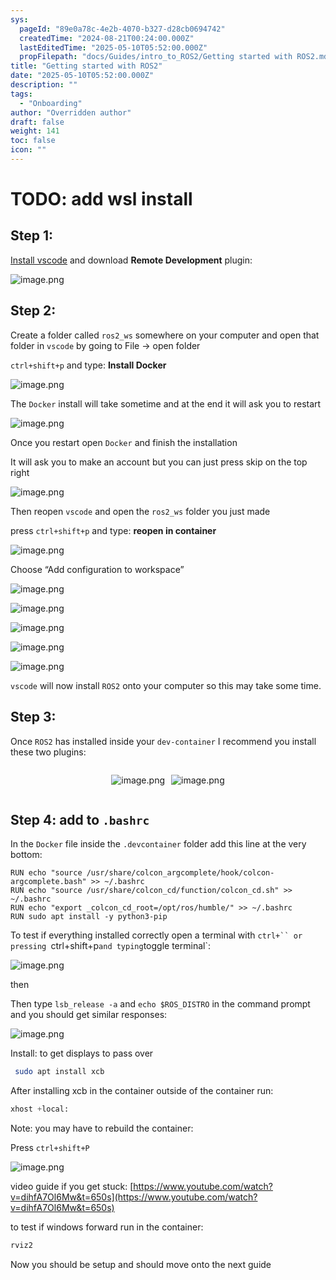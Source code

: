 ```yaml
---
sys:
  pageId: "89e0a78c-4e2b-4070-b327-d28cb0694742"
  createdTime: "2024-08-21T00:24:00.000Z"
  lastEditedTime: "2025-05-10T05:52:00.000Z"
  propFilepath: "docs/Guides/intro_to_ROS2/Getting started with ROS2.md"
title: "Getting started with ROS2"
date: "2025-05-10T05:52:00.000Z"
description: ""
tags:
  - "Onboarding"
author: "Overridden author"
draft: false
weight: 141
toc: false
icon: ""
---
```


# TODO: add wsl install

## Step 1:

[Install vscode](https://code.visualstudio.com/download) and download **Remote Development** plugin:

![image.png](https://prod-files-secure.s3.us-west-2.amazonaws.com/d518164a-d88e-44d1-a4ee-3adb3bd8bce0/efb52993-1881-4a40-b95e-6f020334f022/image.png?X-Amz-Algorithm=AWS4-HMAC-SHA256&X-Amz-Content-Sha256=UNSIGNED-PAYLOAD&X-Amz-Credential=ASIAZI2LB4667IYL3ZAS%2F20250514%2Fus-west-2%2Fs3%2Faws4_request&X-Amz-Date=20250514T041229Z&X-Amz-Expires=3600&X-Amz-Security-Token=IQoJb3JpZ2luX2VjEFQaCXVzLXdlc3QtMiJGMEQCIFb%2Fax9PklywkTKZAynlnNvGiEdkqurWuE8X45xOBCgpAiBYjHkhcPphtHimu2DwN1EWp6qmtkixxsZtocbO6ML7fyqIBAj9%2F%2F%2F%2F%2F%2F%2F%2F%2F%2F8BEAAaDDYzNzQyMzE4MzgwNSIMOcKi84Kg1WSaR9bzKtwDbNmEYZyMzlCzOSqW7w8GMzaW6IoTJ9hsMHgk2Bf4HHEBiMkWIn4syFH7GDoyt5sxumsFikBKB%2BUIcU2r7JX%2BmJyLAJZZHdRLPqoYKiRiwpQkkbCB6R%2BBDOp3VtkGWeBHMaAWUncH0MEHRKAIUUYNaJPkWjsEOL3JPx17TLFti%2BijAVUDEix4bn%2BrfMqYr8A1MSt6JvDYbWTnrJ6vomx9zzw6n3pXl0RYWicGw3LUbZmKmIUh%2FdY4YtsFsb31L3Sodr%2Bipzb0RJBXIHBjLLvZUnnaL0m3L9iHl%2F6UhmQ%2FX4B9UnpfgbFMNGnGAHbba52SE3XvFdkbZkKJAA2yyRraIu5fwhhrYbV7B%2Fz1HPhao%2BaOD6t3KdZnc1FgWX7lBBZ94NVNoY0zr1uoXpsma2s0iVkA6Sc2ktpSa%2BoaIOEPZ91tOcuOOJ%2F4Bi734%2F2WSQYtrGeNcACmPIlUp3d5tmHVSp0qrBN1vbSe24JvdiQlPN%2F5E1yjde429j0%2BZb%2Fzi8%2B9G63c85hb5h7a4ICUZp6cEYktUhEjsUx4BpI%2BlLufi%2F4Le%2FcDCAGMaaN5Ua5CTF1WSGbZxqyRRJ3KLfPJLuchC1ecdm6i2JufBy2g69U4zUWcgFmIZk6Sjvs%2BZwkwjKGQwQY6pgG3h6XbFQZnrTQMsq9I79CUSwy4hq2yH9NIYPml3XEo7e11dqvzejg1%2Bx193hHpK0lvtZp9kA5amTj0uGB4UPIkdpbyfluLjMFP5yFywYyGyF2%2FCdqsXR0%2FlZSLAfQlTuo1Sgg8RLxsKwCszTfKZEL7AXvuieEC7xTIpogWsyVfnFNqkGJGpUFaZcF10xMdIYhb%2FFM9xEfTlsgjVjdH6EMy4ATUkEO6&X-Amz-Signature=a6f9e009a15c565aba7f486d6f844445ed2856051f9caff7377b7bebe5075550&X-Amz-SignedHeaders=host&x-id=GetObject)

## Step 2:

Create a folder called `ros2_ws` somewhere on your computer and open that folder in `vscode` by going to File → open folder 

`ctrl+shift+p` and type: **Install Docker**

![image.png](https://prod-files-secure.s3.us-west-2.amazonaws.com/d518164a-d88e-44d1-a4ee-3adb3bd8bce0/2269dc0e-1cd5-47ff-bceb-c04ad9b2eab0/image.png?X-Amz-Algorithm=AWS4-HMAC-SHA256&X-Amz-Content-Sha256=UNSIGNED-PAYLOAD&X-Amz-Credential=ASIAZI2LB4667IYL3ZAS%2F20250514%2Fus-west-2%2Fs3%2Faws4_request&X-Amz-Date=20250514T041229Z&X-Amz-Expires=3600&X-Amz-Security-Token=IQoJb3JpZ2luX2VjEFQaCXVzLXdlc3QtMiJGMEQCIFb%2Fax9PklywkTKZAynlnNvGiEdkqurWuE8X45xOBCgpAiBYjHkhcPphtHimu2DwN1EWp6qmtkixxsZtocbO6ML7fyqIBAj9%2F%2F%2F%2F%2F%2F%2F%2F%2F%2F8BEAAaDDYzNzQyMzE4MzgwNSIMOcKi84Kg1WSaR9bzKtwDbNmEYZyMzlCzOSqW7w8GMzaW6IoTJ9hsMHgk2Bf4HHEBiMkWIn4syFH7GDoyt5sxumsFikBKB%2BUIcU2r7JX%2BmJyLAJZZHdRLPqoYKiRiwpQkkbCB6R%2BBDOp3VtkGWeBHMaAWUncH0MEHRKAIUUYNaJPkWjsEOL3JPx17TLFti%2BijAVUDEix4bn%2BrfMqYr8A1MSt6JvDYbWTnrJ6vomx9zzw6n3pXl0RYWicGw3LUbZmKmIUh%2FdY4YtsFsb31L3Sodr%2Bipzb0RJBXIHBjLLvZUnnaL0m3L9iHl%2F6UhmQ%2FX4B9UnpfgbFMNGnGAHbba52SE3XvFdkbZkKJAA2yyRraIu5fwhhrYbV7B%2Fz1HPhao%2BaOD6t3KdZnc1FgWX7lBBZ94NVNoY0zr1uoXpsma2s0iVkA6Sc2ktpSa%2BoaIOEPZ91tOcuOOJ%2F4Bi734%2F2WSQYtrGeNcACmPIlUp3d5tmHVSp0qrBN1vbSe24JvdiQlPN%2F5E1yjde429j0%2BZb%2Fzi8%2B9G63c85hb5h7a4ICUZp6cEYktUhEjsUx4BpI%2BlLufi%2F4Le%2FcDCAGMaaN5Ua5CTF1WSGbZxqyRRJ3KLfPJLuchC1ecdm6i2JufBy2g69U4zUWcgFmIZk6Sjvs%2BZwkwjKGQwQY6pgG3h6XbFQZnrTQMsq9I79CUSwy4hq2yH9NIYPml3XEo7e11dqvzejg1%2Bx193hHpK0lvtZp9kA5amTj0uGB4UPIkdpbyfluLjMFP5yFywYyGyF2%2FCdqsXR0%2FlZSLAfQlTuo1Sgg8RLxsKwCszTfKZEL7AXvuieEC7xTIpogWsyVfnFNqkGJGpUFaZcF10xMdIYhb%2FFM9xEfTlsgjVjdH6EMy4ATUkEO6&X-Amz-Signature=88197851e0bb05b34ff9b810bd999e175a93df6ca8dab3a34079fbe8996f745f&X-Amz-SignedHeaders=host&x-id=GetObject)

The `Docker` install will take sometime and at the end it will ask you to restart

![image.png](https://prod-files-secure.s3.us-west-2.amazonaws.com/d518164a-d88e-44d1-a4ee-3adb3bd8bce0/ed233f78-be33-4b1f-b89c-9c346c0e961e/image.png?X-Amz-Algorithm=AWS4-HMAC-SHA256&X-Amz-Content-Sha256=UNSIGNED-PAYLOAD&X-Amz-Credential=ASIAZI2LB4667IYL3ZAS%2F20250514%2Fus-west-2%2Fs3%2Faws4_request&X-Amz-Date=20250514T041229Z&X-Amz-Expires=3600&X-Amz-Security-Token=IQoJb3JpZ2luX2VjEFQaCXVzLXdlc3QtMiJGMEQCIFb%2Fax9PklywkTKZAynlnNvGiEdkqurWuE8X45xOBCgpAiBYjHkhcPphtHimu2DwN1EWp6qmtkixxsZtocbO6ML7fyqIBAj9%2F%2F%2F%2F%2F%2F%2F%2F%2F%2F8BEAAaDDYzNzQyMzE4MzgwNSIMOcKi84Kg1WSaR9bzKtwDbNmEYZyMzlCzOSqW7w8GMzaW6IoTJ9hsMHgk2Bf4HHEBiMkWIn4syFH7GDoyt5sxumsFikBKB%2BUIcU2r7JX%2BmJyLAJZZHdRLPqoYKiRiwpQkkbCB6R%2BBDOp3VtkGWeBHMaAWUncH0MEHRKAIUUYNaJPkWjsEOL3JPx17TLFti%2BijAVUDEix4bn%2BrfMqYr8A1MSt6JvDYbWTnrJ6vomx9zzw6n3pXl0RYWicGw3LUbZmKmIUh%2FdY4YtsFsb31L3Sodr%2Bipzb0RJBXIHBjLLvZUnnaL0m3L9iHl%2F6UhmQ%2FX4B9UnpfgbFMNGnGAHbba52SE3XvFdkbZkKJAA2yyRraIu5fwhhrYbV7B%2Fz1HPhao%2BaOD6t3KdZnc1FgWX7lBBZ94NVNoY0zr1uoXpsma2s0iVkA6Sc2ktpSa%2BoaIOEPZ91tOcuOOJ%2F4Bi734%2F2WSQYtrGeNcACmPIlUp3d5tmHVSp0qrBN1vbSe24JvdiQlPN%2F5E1yjde429j0%2BZb%2Fzi8%2B9G63c85hb5h7a4ICUZp6cEYktUhEjsUx4BpI%2BlLufi%2F4Le%2FcDCAGMaaN5Ua5CTF1WSGbZxqyRRJ3KLfPJLuchC1ecdm6i2JufBy2g69U4zUWcgFmIZk6Sjvs%2BZwkwjKGQwQY6pgG3h6XbFQZnrTQMsq9I79CUSwy4hq2yH9NIYPml3XEo7e11dqvzejg1%2Bx193hHpK0lvtZp9kA5amTj0uGB4UPIkdpbyfluLjMFP5yFywYyGyF2%2FCdqsXR0%2FlZSLAfQlTuo1Sgg8RLxsKwCszTfKZEL7AXvuieEC7xTIpogWsyVfnFNqkGJGpUFaZcF10xMdIYhb%2FFM9xEfTlsgjVjdH6EMy4ATUkEO6&X-Amz-Signature=92a127bf57f0803309285f9796683d4906b5df5fa917fe1f7ab66080f3d7c825&X-Amz-SignedHeaders=host&x-id=GetObject)

Once you restart open `Docker` and finish the installation

It will ask you to make an account but you can just press skip on the top right

![image.png](https://prod-files-secure.s3.us-west-2.amazonaws.com/d518164a-d88e-44d1-a4ee-3adb3bd8bce0/21010ad9-1659-4fd9-9f59-9932a09b2a3d/image.png?X-Amz-Algorithm=AWS4-HMAC-SHA256&X-Amz-Content-Sha256=UNSIGNED-PAYLOAD&X-Amz-Credential=ASIAZI2LB4667IYL3ZAS%2F20250514%2Fus-west-2%2Fs3%2Faws4_request&X-Amz-Date=20250514T041229Z&X-Amz-Expires=3600&X-Amz-Security-Token=IQoJb3JpZ2luX2VjEFQaCXVzLXdlc3QtMiJGMEQCIFb%2Fax9PklywkTKZAynlnNvGiEdkqurWuE8X45xOBCgpAiBYjHkhcPphtHimu2DwN1EWp6qmtkixxsZtocbO6ML7fyqIBAj9%2F%2F%2F%2F%2F%2F%2F%2F%2F%2F8BEAAaDDYzNzQyMzE4MzgwNSIMOcKi84Kg1WSaR9bzKtwDbNmEYZyMzlCzOSqW7w8GMzaW6IoTJ9hsMHgk2Bf4HHEBiMkWIn4syFH7GDoyt5sxumsFikBKB%2BUIcU2r7JX%2BmJyLAJZZHdRLPqoYKiRiwpQkkbCB6R%2BBDOp3VtkGWeBHMaAWUncH0MEHRKAIUUYNaJPkWjsEOL3JPx17TLFti%2BijAVUDEix4bn%2BrfMqYr8A1MSt6JvDYbWTnrJ6vomx9zzw6n3pXl0RYWicGw3LUbZmKmIUh%2FdY4YtsFsb31L3Sodr%2Bipzb0RJBXIHBjLLvZUnnaL0m3L9iHl%2F6UhmQ%2FX4B9UnpfgbFMNGnGAHbba52SE3XvFdkbZkKJAA2yyRraIu5fwhhrYbV7B%2Fz1HPhao%2BaOD6t3KdZnc1FgWX7lBBZ94NVNoY0zr1uoXpsma2s0iVkA6Sc2ktpSa%2BoaIOEPZ91tOcuOOJ%2F4Bi734%2F2WSQYtrGeNcACmPIlUp3d5tmHVSp0qrBN1vbSe24JvdiQlPN%2F5E1yjde429j0%2BZb%2Fzi8%2B9G63c85hb5h7a4ICUZp6cEYktUhEjsUx4BpI%2BlLufi%2F4Le%2FcDCAGMaaN5Ua5CTF1WSGbZxqyRRJ3KLfPJLuchC1ecdm6i2JufBy2g69U4zUWcgFmIZk6Sjvs%2BZwkwjKGQwQY6pgG3h6XbFQZnrTQMsq9I79CUSwy4hq2yH9NIYPml3XEo7e11dqvzejg1%2Bx193hHpK0lvtZp9kA5amTj0uGB4UPIkdpbyfluLjMFP5yFywYyGyF2%2FCdqsXR0%2FlZSLAfQlTuo1Sgg8RLxsKwCszTfKZEL7AXvuieEC7xTIpogWsyVfnFNqkGJGpUFaZcF10xMdIYhb%2FFM9xEfTlsgjVjdH6EMy4ATUkEO6&X-Amz-Signature=bf0058ea3048c0bd3a434d1e3e9092d994bee66fbb94e43635280c1cedb73ee9&X-Amz-SignedHeaders=host&x-id=GetObject)

Then reopen `vscode` and open the `ros2_ws` folder you just made

press `ctrl+shift+p` and type: **reopen in container**

![image.png](https://prod-files-secure.s3.us-west-2.amazonaws.com/d518164a-d88e-44d1-a4ee-3adb3bd8bce0/4e93b8c2-41ad-488c-8095-c74205196118/image.png?X-Amz-Algorithm=AWS4-HMAC-SHA256&X-Amz-Content-Sha256=UNSIGNED-PAYLOAD&X-Amz-Credential=ASIAZI2LB4667IYL3ZAS%2F20250514%2Fus-west-2%2Fs3%2Faws4_request&X-Amz-Date=20250514T041229Z&X-Amz-Expires=3600&X-Amz-Security-Token=IQoJb3JpZ2luX2VjEFQaCXVzLXdlc3QtMiJGMEQCIFb%2Fax9PklywkTKZAynlnNvGiEdkqurWuE8X45xOBCgpAiBYjHkhcPphtHimu2DwN1EWp6qmtkixxsZtocbO6ML7fyqIBAj9%2F%2F%2F%2F%2F%2F%2F%2F%2F%2F8BEAAaDDYzNzQyMzE4MzgwNSIMOcKi84Kg1WSaR9bzKtwDbNmEYZyMzlCzOSqW7w8GMzaW6IoTJ9hsMHgk2Bf4HHEBiMkWIn4syFH7GDoyt5sxumsFikBKB%2BUIcU2r7JX%2BmJyLAJZZHdRLPqoYKiRiwpQkkbCB6R%2BBDOp3VtkGWeBHMaAWUncH0MEHRKAIUUYNaJPkWjsEOL3JPx17TLFti%2BijAVUDEix4bn%2BrfMqYr8A1MSt6JvDYbWTnrJ6vomx9zzw6n3pXl0RYWicGw3LUbZmKmIUh%2FdY4YtsFsb31L3Sodr%2Bipzb0RJBXIHBjLLvZUnnaL0m3L9iHl%2F6UhmQ%2FX4B9UnpfgbFMNGnGAHbba52SE3XvFdkbZkKJAA2yyRraIu5fwhhrYbV7B%2Fz1HPhao%2BaOD6t3KdZnc1FgWX7lBBZ94NVNoY0zr1uoXpsma2s0iVkA6Sc2ktpSa%2BoaIOEPZ91tOcuOOJ%2F4Bi734%2F2WSQYtrGeNcACmPIlUp3d5tmHVSp0qrBN1vbSe24JvdiQlPN%2F5E1yjde429j0%2BZb%2Fzi8%2B9G63c85hb5h7a4ICUZp6cEYktUhEjsUx4BpI%2BlLufi%2F4Le%2FcDCAGMaaN5Ua5CTF1WSGbZxqyRRJ3KLfPJLuchC1ecdm6i2JufBy2g69U4zUWcgFmIZk6Sjvs%2BZwkwjKGQwQY6pgG3h6XbFQZnrTQMsq9I79CUSwy4hq2yH9NIYPml3XEo7e11dqvzejg1%2Bx193hHpK0lvtZp9kA5amTj0uGB4UPIkdpbyfluLjMFP5yFywYyGyF2%2FCdqsXR0%2FlZSLAfQlTuo1Sgg8RLxsKwCszTfKZEL7AXvuieEC7xTIpogWsyVfnFNqkGJGpUFaZcF10xMdIYhb%2FFM9xEfTlsgjVjdH6EMy4ATUkEO6&X-Amz-Signature=c062d03cf9d48d64ffb765987992e94731ed5d82688d3ce5ee39f00092836bf6&X-Amz-SignedHeaders=host&x-id=GetObject)

Choose “Add configuration to workspace”

![image.png](https://prod-files-secure.s3.us-west-2.amazonaws.com/d518164a-d88e-44d1-a4ee-3adb3bd8bce0/9560b282-5060-4989-ba37-97e7b2c22476/image.png?X-Amz-Algorithm=AWS4-HMAC-SHA256&X-Amz-Content-Sha256=UNSIGNED-PAYLOAD&X-Amz-Credential=ASIAZI2LB4667IYL3ZAS%2F20250514%2Fus-west-2%2Fs3%2Faws4_request&X-Amz-Date=20250514T041229Z&X-Amz-Expires=3600&X-Amz-Security-Token=IQoJb3JpZ2luX2VjEFQaCXVzLXdlc3QtMiJGMEQCIFb%2Fax9PklywkTKZAynlnNvGiEdkqurWuE8X45xOBCgpAiBYjHkhcPphtHimu2DwN1EWp6qmtkixxsZtocbO6ML7fyqIBAj9%2F%2F%2F%2F%2F%2F%2F%2F%2F%2F8BEAAaDDYzNzQyMzE4MzgwNSIMOcKi84Kg1WSaR9bzKtwDbNmEYZyMzlCzOSqW7w8GMzaW6IoTJ9hsMHgk2Bf4HHEBiMkWIn4syFH7GDoyt5sxumsFikBKB%2BUIcU2r7JX%2BmJyLAJZZHdRLPqoYKiRiwpQkkbCB6R%2BBDOp3VtkGWeBHMaAWUncH0MEHRKAIUUYNaJPkWjsEOL3JPx17TLFti%2BijAVUDEix4bn%2BrfMqYr8A1MSt6JvDYbWTnrJ6vomx9zzw6n3pXl0RYWicGw3LUbZmKmIUh%2FdY4YtsFsb31L3Sodr%2Bipzb0RJBXIHBjLLvZUnnaL0m3L9iHl%2F6UhmQ%2FX4B9UnpfgbFMNGnGAHbba52SE3XvFdkbZkKJAA2yyRraIu5fwhhrYbV7B%2Fz1HPhao%2BaOD6t3KdZnc1FgWX7lBBZ94NVNoY0zr1uoXpsma2s0iVkA6Sc2ktpSa%2BoaIOEPZ91tOcuOOJ%2F4Bi734%2F2WSQYtrGeNcACmPIlUp3d5tmHVSp0qrBN1vbSe24JvdiQlPN%2F5E1yjde429j0%2BZb%2Fzi8%2B9G63c85hb5h7a4ICUZp6cEYktUhEjsUx4BpI%2BlLufi%2F4Le%2FcDCAGMaaN5Ua5CTF1WSGbZxqyRRJ3KLfPJLuchC1ecdm6i2JufBy2g69U4zUWcgFmIZk6Sjvs%2BZwkwjKGQwQY6pgG3h6XbFQZnrTQMsq9I79CUSwy4hq2yH9NIYPml3XEo7e11dqvzejg1%2Bx193hHpK0lvtZp9kA5amTj0uGB4UPIkdpbyfluLjMFP5yFywYyGyF2%2FCdqsXR0%2FlZSLAfQlTuo1Sgg8RLxsKwCszTfKZEL7AXvuieEC7xTIpogWsyVfnFNqkGJGpUFaZcF10xMdIYhb%2FFM9xEfTlsgjVjdH6EMy4ATUkEO6&X-Amz-Signature=56cdca4f48fa468e4371794df7dbaa4585cdeb30babf0102d43ba8c72d18ff0b&X-Amz-SignedHeaders=host&x-id=GetObject)

![image.png](https://prod-files-secure.s3.us-west-2.amazonaws.com/d518164a-d88e-44d1-a4ee-3adb3bd8bce0/2ee63f81-886b-48e8-a553-dc6e5eac99e4/image.png?X-Amz-Algorithm=AWS4-HMAC-SHA256&X-Amz-Content-Sha256=UNSIGNED-PAYLOAD&X-Amz-Credential=ASIAZI2LB4667IYL3ZAS%2F20250514%2Fus-west-2%2Fs3%2Faws4_request&X-Amz-Date=20250514T041229Z&X-Amz-Expires=3600&X-Amz-Security-Token=IQoJb3JpZ2luX2VjEFQaCXVzLXdlc3QtMiJGMEQCIFb%2Fax9PklywkTKZAynlnNvGiEdkqurWuE8X45xOBCgpAiBYjHkhcPphtHimu2DwN1EWp6qmtkixxsZtocbO6ML7fyqIBAj9%2F%2F%2F%2F%2F%2F%2F%2F%2F%2F8BEAAaDDYzNzQyMzE4MzgwNSIMOcKi84Kg1WSaR9bzKtwDbNmEYZyMzlCzOSqW7w8GMzaW6IoTJ9hsMHgk2Bf4HHEBiMkWIn4syFH7GDoyt5sxumsFikBKB%2BUIcU2r7JX%2BmJyLAJZZHdRLPqoYKiRiwpQkkbCB6R%2BBDOp3VtkGWeBHMaAWUncH0MEHRKAIUUYNaJPkWjsEOL3JPx17TLFti%2BijAVUDEix4bn%2BrfMqYr8A1MSt6JvDYbWTnrJ6vomx9zzw6n3pXl0RYWicGw3LUbZmKmIUh%2FdY4YtsFsb31L3Sodr%2Bipzb0RJBXIHBjLLvZUnnaL0m3L9iHl%2F6UhmQ%2FX4B9UnpfgbFMNGnGAHbba52SE3XvFdkbZkKJAA2yyRraIu5fwhhrYbV7B%2Fz1HPhao%2BaOD6t3KdZnc1FgWX7lBBZ94NVNoY0zr1uoXpsma2s0iVkA6Sc2ktpSa%2BoaIOEPZ91tOcuOOJ%2F4Bi734%2F2WSQYtrGeNcACmPIlUp3d5tmHVSp0qrBN1vbSe24JvdiQlPN%2F5E1yjde429j0%2BZb%2Fzi8%2B9G63c85hb5h7a4ICUZp6cEYktUhEjsUx4BpI%2BlLufi%2F4Le%2FcDCAGMaaN5Ua5CTF1WSGbZxqyRRJ3KLfPJLuchC1ecdm6i2JufBy2g69U4zUWcgFmIZk6Sjvs%2BZwkwjKGQwQY6pgG3h6XbFQZnrTQMsq9I79CUSwy4hq2yH9NIYPml3XEo7e11dqvzejg1%2Bx193hHpK0lvtZp9kA5amTj0uGB4UPIkdpbyfluLjMFP5yFywYyGyF2%2FCdqsXR0%2FlZSLAfQlTuo1Sgg8RLxsKwCszTfKZEL7AXvuieEC7xTIpogWsyVfnFNqkGJGpUFaZcF10xMdIYhb%2FFM9xEfTlsgjVjdH6EMy4ATUkEO6&X-Amz-Signature=2edf523ba9a5dd1fda3908ead12d042be2b4f58907850a02d4f4be1a659fe9f9&X-Amz-SignedHeaders=host&x-id=GetObject)

![image.png](https://prod-files-secure.s3.us-west-2.amazonaws.com/d518164a-d88e-44d1-a4ee-3adb3bd8bce0/ae1580b2-b048-407e-aed9-b584224a7a04/image.png?X-Amz-Algorithm=AWS4-HMAC-SHA256&X-Amz-Content-Sha256=UNSIGNED-PAYLOAD&X-Amz-Credential=ASIAZI2LB4667IYL3ZAS%2F20250514%2Fus-west-2%2Fs3%2Faws4_request&X-Amz-Date=20250514T041229Z&X-Amz-Expires=3600&X-Amz-Security-Token=IQoJb3JpZ2luX2VjEFQaCXVzLXdlc3QtMiJGMEQCIFb%2Fax9PklywkTKZAynlnNvGiEdkqurWuE8X45xOBCgpAiBYjHkhcPphtHimu2DwN1EWp6qmtkixxsZtocbO6ML7fyqIBAj9%2F%2F%2F%2F%2F%2F%2F%2F%2F%2F8BEAAaDDYzNzQyMzE4MzgwNSIMOcKi84Kg1WSaR9bzKtwDbNmEYZyMzlCzOSqW7w8GMzaW6IoTJ9hsMHgk2Bf4HHEBiMkWIn4syFH7GDoyt5sxumsFikBKB%2BUIcU2r7JX%2BmJyLAJZZHdRLPqoYKiRiwpQkkbCB6R%2BBDOp3VtkGWeBHMaAWUncH0MEHRKAIUUYNaJPkWjsEOL3JPx17TLFti%2BijAVUDEix4bn%2BrfMqYr8A1MSt6JvDYbWTnrJ6vomx9zzw6n3pXl0RYWicGw3LUbZmKmIUh%2FdY4YtsFsb31L3Sodr%2Bipzb0RJBXIHBjLLvZUnnaL0m3L9iHl%2F6UhmQ%2FX4B9UnpfgbFMNGnGAHbba52SE3XvFdkbZkKJAA2yyRraIu5fwhhrYbV7B%2Fz1HPhao%2BaOD6t3KdZnc1FgWX7lBBZ94NVNoY0zr1uoXpsma2s0iVkA6Sc2ktpSa%2BoaIOEPZ91tOcuOOJ%2F4Bi734%2F2WSQYtrGeNcACmPIlUp3d5tmHVSp0qrBN1vbSe24JvdiQlPN%2F5E1yjde429j0%2BZb%2Fzi8%2B9G63c85hb5h7a4ICUZp6cEYktUhEjsUx4BpI%2BlLufi%2F4Le%2FcDCAGMaaN5Ua5CTF1WSGbZxqyRRJ3KLfPJLuchC1ecdm6i2JufBy2g69U4zUWcgFmIZk6Sjvs%2BZwkwjKGQwQY6pgG3h6XbFQZnrTQMsq9I79CUSwy4hq2yH9NIYPml3XEo7e11dqvzejg1%2Bx193hHpK0lvtZp9kA5amTj0uGB4UPIkdpbyfluLjMFP5yFywYyGyF2%2FCdqsXR0%2FlZSLAfQlTuo1Sgg8RLxsKwCszTfKZEL7AXvuieEC7xTIpogWsyVfnFNqkGJGpUFaZcF10xMdIYhb%2FFM9xEfTlsgjVjdH6EMy4ATUkEO6&X-Amz-Signature=deec5fb740708bc26eaad8d24aa613042ce5e2d739d7708939ba858d71d6a83a&X-Amz-SignedHeaders=host&x-id=GetObject)

![image.png](https://prod-files-secure.s3.us-west-2.amazonaws.com/d518164a-d88e-44d1-a4ee-3adb3bd8bce0/53255b28-f75e-430f-b9e3-c0ac8577e42b/image.png?X-Amz-Algorithm=AWS4-HMAC-SHA256&X-Amz-Content-Sha256=UNSIGNED-PAYLOAD&X-Amz-Credential=ASIAZI2LB4667IYL3ZAS%2F20250514%2Fus-west-2%2Fs3%2Faws4_request&X-Amz-Date=20250514T041229Z&X-Amz-Expires=3600&X-Amz-Security-Token=IQoJb3JpZ2luX2VjEFQaCXVzLXdlc3QtMiJGMEQCIFb%2Fax9PklywkTKZAynlnNvGiEdkqurWuE8X45xOBCgpAiBYjHkhcPphtHimu2DwN1EWp6qmtkixxsZtocbO6ML7fyqIBAj9%2F%2F%2F%2F%2F%2F%2F%2F%2F%2F8BEAAaDDYzNzQyMzE4MzgwNSIMOcKi84Kg1WSaR9bzKtwDbNmEYZyMzlCzOSqW7w8GMzaW6IoTJ9hsMHgk2Bf4HHEBiMkWIn4syFH7GDoyt5sxumsFikBKB%2BUIcU2r7JX%2BmJyLAJZZHdRLPqoYKiRiwpQkkbCB6R%2BBDOp3VtkGWeBHMaAWUncH0MEHRKAIUUYNaJPkWjsEOL3JPx17TLFti%2BijAVUDEix4bn%2BrfMqYr8A1MSt6JvDYbWTnrJ6vomx9zzw6n3pXl0RYWicGw3LUbZmKmIUh%2FdY4YtsFsb31L3Sodr%2Bipzb0RJBXIHBjLLvZUnnaL0m3L9iHl%2F6UhmQ%2FX4B9UnpfgbFMNGnGAHbba52SE3XvFdkbZkKJAA2yyRraIu5fwhhrYbV7B%2Fz1HPhao%2BaOD6t3KdZnc1FgWX7lBBZ94NVNoY0zr1uoXpsma2s0iVkA6Sc2ktpSa%2BoaIOEPZ91tOcuOOJ%2F4Bi734%2F2WSQYtrGeNcACmPIlUp3d5tmHVSp0qrBN1vbSe24JvdiQlPN%2F5E1yjde429j0%2BZb%2Fzi8%2B9G63c85hb5h7a4ICUZp6cEYktUhEjsUx4BpI%2BlLufi%2F4Le%2FcDCAGMaaN5Ua5CTF1WSGbZxqyRRJ3KLfPJLuchC1ecdm6i2JufBy2g69U4zUWcgFmIZk6Sjvs%2BZwkwjKGQwQY6pgG3h6XbFQZnrTQMsq9I79CUSwy4hq2yH9NIYPml3XEo7e11dqvzejg1%2Bx193hHpK0lvtZp9kA5amTj0uGB4UPIkdpbyfluLjMFP5yFywYyGyF2%2FCdqsXR0%2FlZSLAfQlTuo1Sgg8RLxsKwCszTfKZEL7AXvuieEC7xTIpogWsyVfnFNqkGJGpUFaZcF10xMdIYhb%2FFM9xEfTlsgjVjdH6EMy4ATUkEO6&X-Amz-Signature=64ee035f91f82086b1f781b7dc15a8762aa74bff8af1a903ee2903d0fd7abc3c&X-Amz-SignedHeaders=host&x-id=GetObject)

![image.png](https://prod-files-secure.s3.us-west-2.amazonaws.com/d518164a-d88e-44d1-a4ee-3adb3bd8bce0/7c562767-5af9-4ffb-97d1-327bcdf4ee00/image.png?X-Amz-Algorithm=AWS4-HMAC-SHA256&X-Amz-Content-Sha256=UNSIGNED-PAYLOAD&X-Amz-Credential=ASIAZI2LB4667IYL3ZAS%2F20250514%2Fus-west-2%2Fs3%2Faws4_request&X-Amz-Date=20250514T041229Z&X-Amz-Expires=3600&X-Amz-Security-Token=IQoJb3JpZ2luX2VjEFQaCXVzLXdlc3QtMiJGMEQCIFb%2Fax9PklywkTKZAynlnNvGiEdkqurWuE8X45xOBCgpAiBYjHkhcPphtHimu2DwN1EWp6qmtkixxsZtocbO6ML7fyqIBAj9%2F%2F%2F%2F%2F%2F%2F%2F%2F%2F8BEAAaDDYzNzQyMzE4MzgwNSIMOcKi84Kg1WSaR9bzKtwDbNmEYZyMzlCzOSqW7w8GMzaW6IoTJ9hsMHgk2Bf4HHEBiMkWIn4syFH7GDoyt5sxumsFikBKB%2BUIcU2r7JX%2BmJyLAJZZHdRLPqoYKiRiwpQkkbCB6R%2BBDOp3VtkGWeBHMaAWUncH0MEHRKAIUUYNaJPkWjsEOL3JPx17TLFti%2BijAVUDEix4bn%2BrfMqYr8A1MSt6JvDYbWTnrJ6vomx9zzw6n3pXl0RYWicGw3LUbZmKmIUh%2FdY4YtsFsb31L3Sodr%2Bipzb0RJBXIHBjLLvZUnnaL0m3L9iHl%2F6UhmQ%2FX4B9UnpfgbFMNGnGAHbba52SE3XvFdkbZkKJAA2yyRraIu5fwhhrYbV7B%2Fz1HPhao%2BaOD6t3KdZnc1FgWX7lBBZ94NVNoY0zr1uoXpsma2s0iVkA6Sc2ktpSa%2BoaIOEPZ91tOcuOOJ%2F4Bi734%2F2WSQYtrGeNcACmPIlUp3d5tmHVSp0qrBN1vbSe24JvdiQlPN%2F5E1yjde429j0%2BZb%2Fzi8%2B9G63c85hb5h7a4ICUZp6cEYktUhEjsUx4BpI%2BlLufi%2F4Le%2FcDCAGMaaN5Ua5CTF1WSGbZxqyRRJ3KLfPJLuchC1ecdm6i2JufBy2g69U4zUWcgFmIZk6Sjvs%2BZwkwjKGQwQY6pgG3h6XbFQZnrTQMsq9I79CUSwy4hq2yH9NIYPml3XEo7e11dqvzejg1%2Bx193hHpK0lvtZp9kA5amTj0uGB4UPIkdpbyfluLjMFP5yFywYyGyF2%2FCdqsXR0%2FlZSLAfQlTuo1Sgg8RLxsKwCszTfKZEL7AXvuieEC7xTIpogWsyVfnFNqkGJGpUFaZcF10xMdIYhb%2FFM9xEfTlsgjVjdH6EMy4ATUkEO6&X-Amz-Signature=c5be6e1406163349ab311dc2e0643f8e7326faa3e4c2118df7b2f2a650287b6a&X-Amz-SignedHeaders=host&x-id=GetObject)

`vscode` will now install `ROS2` onto your computer so this may take some time.

## Step 3:

Once `ROS2` has installed inside your `dev-container` I recommend you install these two plugins:

<div style="display: flex;flex-direction: row; column-gap:10px; max-width: 630px;justify-content: center;">
<div>

![image.png](https://prod-files-secure.s3.us-west-2.amazonaws.com/d518164a-d88e-44d1-a4ee-3adb3bd8bce0/3fc3d550-5a54-4ba1-ba6b-faa01cdb7369/image.png?X-Amz-Algorithm=AWS4-HMAC-SHA256&X-Amz-Content-Sha256=UNSIGNED-PAYLOAD&X-Amz-Credential=ASIAZI2LB466WDGLF7W4%2F20250514%2Fus-west-2%2Fs3%2Faws4_request&X-Amz-Date=20250514T041232Z&X-Amz-Expires=3600&X-Amz-Security-Token=IQoJb3JpZ2luX2VjEFQaCXVzLXdlc3QtMiJIMEYCIQDm4uxL4IJGN60sH27Vg9N6cRnPRPRvUPgRmOBFHPDOUAIhAKRqiOsK98RezBrkV0m3W6yeo%2BQNi0Gs52DKOhJhqNh3KogECP3%2F%2F%2F%2F%2F%2F%2F%2F%2F%2FwEQABoMNjM3NDIzMTgzODA1IgwT5gwOJaOfnBnzXjAq3AMpyHtdC7SMxg4OdRRXLlf8GyRLvXSc%2FUwxVUqDDsnWgVf0%2FZvQC9GQ99%2BVnr5KAb195xMRmogZKaViQslXOh7yaeDxmglh8H1rQ5%2FSdUbKMEmWblDEYmgAInSIO2FFi6VwSJrxED8MUmTt04x45u%2BKPPq17bC%2FK3TeRzQZMGIhRZ8DjAjlh7yK66%2FbLlwv66utvqRt449X8iUk16lzJ%2BuZnScDJ1f7yaU3tN4WK11NUjp%2F%2BGmqtH%2BIL2pWWlIHAo2MeY7l6NwYnx3VlNylftQhjp1F1pAU9p3htAn418Jwewp%2FUmgVZKMrhDTrg%2FFCMgnHpIg1s2Ii%2FJk04ympAUaFy9eVn7uifUlIN5KOSlKwFHxmnk9eAepLI1Yk4qAV9L2lZGc1G8rn5aMWmSmDsu0yOOUm1ISpLRNzLHdWW4aXV0HMO6UtcaVNWFl6jd%2FXcSZZujAZila8N%2FJRHwPtTB7iOi%2FLzGFMIOvryQvZ58CDXLCB%2BZdUf7Mhxc9wlzz7HYrT3LQ%2FJfgJdXWPPJypbnECoC6jLG4rCvN0PlsQdsDiv1iQiOvn4IXSYC3GqyGJw%2BIQXkd7wEailu1gwJB4t%2FfD4x%2Btk31xTkTvSzKNIQTFjRwbbgrhLowRv9XEUDC9oJDBBjqkATYL7zfh2tFz2mMEa%2BJXB9yXQttKntzqj1%2FR0bKROndWkgleOR61cxYxxYGfKByzAvCT70OeN0HYzqTmaN3%2FOEab%2FvkqE0bWcmuW5Xap15vkkXk49Bc%2FsXz8XDcOaMV44I881LH3UTIglKRqtkDzgpbR3OO8oPA7imtOvQeguuFVL%2FETh5tzId6p8S2Qoyae8RMr1IRqQMWFNJtNA17E3BNTZ451&X-Amz-Signature=dd014367376e28b71ef59b3b14fff26ac216b929404507653dd54c3419d47622&X-Amz-SignedHeaders=host&x-id=GetObject)

</div>
<div>

![image.png](https://prod-files-secure.s3.us-west-2.amazonaws.com/d518164a-d88e-44d1-a4ee-3adb3bd8bce0/d994cc66-13c2-4093-a5a3-f84cf4601a82/image.png?X-Amz-Algorithm=AWS4-HMAC-SHA256&X-Amz-Content-Sha256=UNSIGNED-PAYLOAD&X-Amz-Credential=ASIAZI2LB466YCD4J2GF%2F20250514%2Fus-west-2%2Fs3%2Faws4_request&X-Amz-Date=20250514T041235Z&X-Amz-Expires=3600&X-Amz-Security-Token=IQoJb3JpZ2luX2VjEFQaCXVzLXdlc3QtMiJHMEUCIBrBVbir4ZWRfqu4c7m1vMU4mMawrJTbBOTK6uiu76m6AiEA2xtf7iO6%2BuV60UTm1zBwWhSfgWD0yispAmmHSSVxQr4qiAQI%2Ff%2F%2F%2F%2F%2F%2F%2F%2F%2F%2FARAAGgw2Mzc0MjMxODM4MDUiDBUiWuKIV3sJwvuLVircA6tizHODF6eBq64qATb0fsf7xm4LODzOzbkhNxRDQyqYpUIlCwIw07QEM6hhclVKu7soKA8zziVV3O22SCAdGSIJGAw18VK1piCE8xEzbmwXkelrzWR1JgSgJcf%2BQf7ClncBYU28YFHt9AaSXJ4sM0vOadNoucj2DsTtzHCbYpTOvs2TDo938lVNCQ%2BRs9YWowycVKT9%2BZf5wZiKPNEP1aF0CtnGzuvb6nI7v71EqHfq%2FxwIRgRM5v2z39Vy2Kh5V0LdGbeXVoVNYj2757BpBAaXuIaSqRbkyT0wyiwiQ7msjdpZc7u%2Bb7UJbS83QKUvuJwFZgobzxKtwOR4iCgPYKGkjnAEWUkL%2B1N2c4L28OmUr44Z77YNotoCS%2B3S6lP1ZMmfZMxPsUEOaa%2FZGslD3vLN7xZO%2BvanBmVapWnKG1y6U4QIYOMCSWIvqhZEdu%2FE5YjZo84pfSWd3ZqEjYyprDmOACZ%2F1mLpJ5ppnlUpUsV2mjTDgEtlgpL78W2tGRBoFM%2BMQWlNJPPW29Gyv9xl3ttEG1Rlfc2q77SeY1COLWhKsvJDRGqNdGP3w%2FnqUZeBBNcAtvFU%2Fg3fqoMktbQLCUud8CFsNcoKhxoeF%2FFzvL7I5fZmeoe0wGDJycstMIuhkMEGOqUBK3F2%2Fj2nS95zOp%2BgvPOCYqVPcB8ZjHJQs2OHunDn4EV0yjiG3pfh%2BuapPhn1I48zhelhsQHWmttks%2F86lIKJ13RCCTYm2G%2BNmu9CA%2BjYkAcTbJ%2Bk9yOvR%2F53qm5g4rxhv5bSw1wX%2F9mS%2FN4io780nutlii%2BYtZBxblj5WXfzBgPHMzAWN24hVCaswHF8tg8DwtNMGISedZEKG4l%2BOYjUWDrhZZk2&X-Amz-Signature=ddc0b8ba00da941480d98e8b60300da23b09ca7c74fea6b6eb58da389e4097af&X-Amz-SignedHeaders=host&x-id=GetObject)

</div>
</div>

## Step 4: add to `.bashrc`

In the `Docker` file inside the `.devcontainer` folder add this line at the very bottom: 

```docker
RUN echo "source /usr/share/colcon_argcomplete/hook/colcon-argcomplete.bash" >> ~/.bashrc
RUN echo "source /usr/share/colcon_cd/function/colcon_cd.sh" >> ~/.bashrc
RUN echo "export _colcon_cd_root=/opt/ros/humble/" >> ~/.bashrc
RUN sudo apt install -y python3-pip 
```

To test if everything installed correctly open a terminal with `ctrl+`` or pressing `ctrl+shift+p` and typing `toggle terminal`:

![image.png](https://prod-files-secure.s3.us-west-2.amazonaws.com/d518164a-d88e-44d1-a4ee-3adb3bd8bce0/6a4943d8-b04e-4c02-9a58-775f3384d1a5/image.png?X-Amz-Algorithm=AWS4-HMAC-SHA256&X-Amz-Content-Sha256=UNSIGNED-PAYLOAD&X-Amz-Credential=ASIAZI2LB4667IYL3ZAS%2F20250514%2Fus-west-2%2Fs3%2Faws4_request&X-Amz-Date=20250514T041229Z&X-Amz-Expires=3600&X-Amz-Security-Token=IQoJb3JpZ2luX2VjEFQaCXVzLXdlc3QtMiJGMEQCIFb%2Fax9PklywkTKZAynlnNvGiEdkqurWuE8X45xOBCgpAiBYjHkhcPphtHimu2DwN1EWp6qmtkixxsZtocbO6ML7fyqIBAj9%2F%2F%2F%2F%2F%2F%2F%2F%2F%2F8BEAAaDDYzNzQyMzE4MzgwNSIMOcKi84Kg1WSaR9bzKtwDbNmEYZyMzlCzOSqW7w8GMzaW6IoTJ9hsMHgk2Bf4HHEBiMkWIn4syFH7GDoyt5sxumsFikBKB%2BUIcU2r7JX%2BmJyLAJZZHdRLPqoYKiRiwpQkkbCB6R%2BBDOp3VtkGWeBHMaAWUncH0MEHRKAIUUYNaJPkWjsEOL3JPx17TLFti%2BijAVUDEix4bn%2BrfMqYr8A1MSt6JvDYbWTnrJ6vomx9zzw6n3pXl0RYWicGw3LUbZmKmIUh%2FdY4YtsFsb31L3Sodr%2Bipzb0RJBXIHBjLLvZUnnaL0m3L9iHl%2F6UhmQ%2FX4B9UnpfgbFMNGnGAHbba52SE3XvFdkbZkKJAA2yyRraIu5fwhhrYbV7B%2Fz1HPhao%2BaOD6t3KdZnc1FgWX7lBBZ94NVNoY0zr1uoXpsma2s0iVkA6Sc2ktpSa%2BoaIOEPZ91tOcuOOJ%2F4Bi734%2F2WSQYtrGeNcACmPIlUp3d5tmHVSp0qrBN1vbSe24JvdiQlPN%2F5E1yjde429j0%2BZb%2Fzi8%2B9G63c85hb5h7a4ICUZp6cEYktUhEjsUx4BpI%2BlLufi%2F4Le%2FcDCAGMaaN5Ua5CTF1WSGbZxqyRRJ3KLfPJLuchC1ecdm6i2JufBy2g69U4zUWcgFmIZk6Sjvs%2BZwkwjKGQwQY6pgG3h6XbFQZnrTQMsq9I79CUSwy4hq2yH9NIYPml3XEo7e11dqvzejg1%2Bx193hHpK0lvtZp9kA5amTj0uGB4UPIkdpbyfluLjMFP5yFywYyGyF2%2FCdqsXR0%2FlZSLAfQlTuo1Sgg8RLxsKwCszTfKZEL7AXvuieEC7xTIpogWsyVfnFNqkGJGpUFaZcF10xMdIYhb%2FFM9xEfTlsgjVjdH6EMy4ATUkEO6&X-Amz-Signature=6cc8bcfde95b59dcdf436c2979e0f2ee945e9f48db9fa9d3cf0b4ba774f072aa&X-Amz-SignedHeaders=host&x-id=GetObject)

then 

Then type `lsb_release -a` and `echo $ROS_DISTRO` in the command prompt and you should get similar responses:

![image.png](https://prod-files-secure.s3.us-west-2.amazonaws.com/d518164a-d88e-44d1-a4ee-3adb3bd8bce0/3e635dec-a805-4e85-8b9e-d000e5b71a4e/image.png?X-Amz-Algorithm=AWS4-HMAC-SHA256&X-Amz-Content-Sha256=UNSIGNED-PAYLOAD&X-Amz-Credential=ASIAZI2LB4667IYL3ZAS%2F20250514%2Fus-west-2%2Fs3%2Faws4_request&X-Amz-Date=20250514T041229Z&X-Amz-Expires=3600&X-Amz-Security-Token=IQoJb3JpZ2luX2VjEFQaCXVzLXdlc3QtMiJGMEQCIFb%2Fax9PklywkTKZAynlnNvGiEdkqurWuE8X45xOBCgpAiBYjHkhcPphtHimu2DwN1EWp6qmtkixxsZtocbO6ML7fyqIBAj9%2F%2F%2F%2F%2F%2F%2F%2F%2F%2F8BEAAaDDYzNzQyMzE4MzgwNSIMOcKi84Kg1WSaR9bzKtwDbNmEYZyMzlCzOSqW7w8GMzaW6IoTJ9hsMHgk2Bf4HHEBiMkWIn4syFH7GDoyt5sxumsFikBKB%2BUIcU2r7JX%2BmJyLAJZZHdRLPqoYKiRiwpQkkbCB6R%2BBDOp3VtkGWeBHMaAWUncH0MEHRKAIUUYNaJPkWjsEOL3JPx17TLFti%2BijAVUDEix4bn%2BrfMqYr8A1MSt6JvDYbWTnrJ6vomx9zzw6n3pXl0RYWicGw3LUbZmKmIUh%2FdY4YtsFsb31L3Sodr%2Bipzb0RJBXIHBjLLvZUnnaL0m3L9iHl%2F6UhmQ%2FX4B9UnpfgbFMNGnGAHbba52SE3XvFdkbZkKJAA2yyRraIu5fwhhrYbV7B%2Fz1HPhao%2BaOD6t3KdZnc1FgWX7lBBZ94NVNoY0zr1uoXpsma2s0iVkA6Sc2ktpSa%2BoaIOEPZ91tOcuOOJ%2F4Bi734%2F2WSQYtrGeNcACmPIlUp3d5tmHVSp0qrBN1vbSe24JvdiQlPN%2F5E1yjde429j0%2BZb%2Fzi8%2B9G63c85hb5h7a4ICUZp6cEYktUhEjsUx4BpI%2BlLufi%2F4Le%2FcDCAGMaaN5Ua5CTF1WSGbZxqyRRJ3KLfPJLuchC1ecdm6i2JufBy2g69U4zUWcgFmIZk6Sjvs%2BZwkwjKGQwQY6pgG3h6XbFQZnrTQMsq9I79CUSwy4hq2yH9NIYPml3XEo7e11dqvzejg1%2Bx193hHpK0lvtZp9kA5amTj0uGB4UPIkdpbyfluLjMFP5yFywYyGyF2%2FCdqsXR0%2FlZSLAfQlTuo1Sgg8RLxsKwCszTfKZEL7AXvuieEC7xTIpogWsyVfnFNqkGJGpUFaZcF10xMdIYhb%2FFM9xEfTlsgjVjdH6EMy4ATUkEO6&X-Amz-Signature=cdd795cf40eda167eb5848a74175556415fda15c583d7e8ddeabf514fb4aed29&X-Amz-SignedHeaders=host&x-id=GetObject)

Install:  to get displays to pass over

```bash
 sudo apt install xcb
```

After installing xcb in the container outside of the container run:

```python
xhost +local:
```

Note: you may have to rebuild the container:

Press `ctrl+shift+P`

![image.png](https://prod-files-secure.s3.us-west-2.amazonaws.com/d518164a-d88e-44d1-a4ee-3adb3bd8bce0/6c2be660-2618-4c38-9c26-53554f7a0b7b/image.png?X-Amz-Algorithm=AWS4-HMAC-SHA256&X-Amz-Content-Sha256=UNSIGNED-PAYLOAD&X-Amz-Credential=ASIAZI2LB4667IYL3ZAS%2F20250514%2Fus-west-2%2Fs3%2Faws4_request&X-Amz-Date=20250514T041229Z&X-Amz-Expires=3600&X-Amz-Security-Token=IQoJb3JpZ2luX2VjEFQaCXVzLXdlc3QtMiJGMEQCIFb%2Fax9PklywkTKZAynlnNvGiEdkqurWuE8X45xOBCgpAiBYjHkhcPphtHimu2DwN1EWp6qmtkixxsZtocbO6ML7fyqIBAj9%2F%2F%2F%2F%2F%2F%2F%2F%2F%2F8BEAAaDDYzNzQyMzE4MzgwNSIMOcKi84Kg1WSaR9bzKtwDbNmEYZyMzlCzOSqW7w8GMzaW6IoTJ9hsMHgk2Bf4HHEBiMkWIn4syFH7GDoyt5sxumsFikBKB%2BUIcU2r7JX%2BmJyLAJZZHdRLPqoYKiRiwpQkkbCB6R%2BBDOp3VtkGWeBHMaAWUncH0MEHRKAIUUYNaJPkWjsEOL3JPx17TLFti%2BijAVUDEix4bn%2BrfMqYr8A1MSt6JvDYbWTnrJ6vomx9zzw6n3pXl0RYWicGw3LUbZmKmIUh%2FdY4YtsFsb31L3Sodr%2Bipzb0RJBXIHBjLLvZUnnaL0m3L9iHl%2F6UhmQ%2FX4B9UnpfgbFMNGnGAHbba52SE3XvFdkbZkKJAA2yyRraIu5fwhhrYbV7B%2Fz1HPhao%2BaOD6t3KdZnc1FgWX7lBBZ94NVNoY0zr1uoXpsma2s0iVkA6Sc2ktpSa%2BoaIOEPZ91tOcuOOJ%2F4Bi734%2F2WSQYtrGeNcACmPIlUp3d5tmHVSp0qrBN1vbSe24JvdiQlPN%2F5E1yjde429j0%2BZb%2Fzi8%2B9G63c85hb5h7a4ICUZp6cEYktUhEjsUx4BpI%2BlLufi%2F4Le%2FcDCAGMaaN5Ua5CTF1WSGbZxqyRRJ3KLfPJLuchC1ecdm6i2JufBy2g69U4zUWcgFmIZk6Sjvs%2BZwkwjKGQwQY6pgG3h6XbFQZnrTQMsq9I79CUSwy4hq2yH9NIYPml3XEo7e11dqvzejg1%2Bx193hHpK0lvtZp9kA5amTj0uGB4UPIkdpbyfluLjMFP5yFywYyGyF2%2FCdqsXR0%2FlZSLAfQlTuo1Sgg8RLxsKwCszTfKZEL7AXvuieEC7xTIpogWsyVfnFNqkGJGpUFaZcF10xMdIYhb%2FFM9xEfTlsgjVjdH6EMy4ATUkEO6&X-Amz-Signature=31e45fa4fca40331850aae8e0c9c9f354e1097461c416c9c39df29a34ff4a574&X-Amz-SignedHeaders=host&x-id=GetObject)

video guide if you get stuck: [https://www.youtube.com/watch?v=dihfA7Ol6Mw&t=650s](https://www.youtube.com/watch?v=dihfA7Ol6Mw&t=650s)

to test if windows forward run in the container:

```bash
rviz2
```

Now you should be setup and should move onto the next guide 

